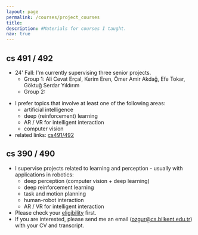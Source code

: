 ```yaml
---
layout: page
permalink: /courses/project_courses
title: 
description: #Materials for courses I taught. 
nav: true
---
```


## cs 491 / 492 
<!-- - I will supervise at most three senior projects per year. -->
- 24' Fall: I'm currently supervising three senior projects.
  - Group 1: Ali Cevat Erçal, Kerim Eren, Ömer Amir Akdağ, Efe Tokar, Göktuğ Serdar Yıldırım
  - Group 2: 

<!-- - 22' Fall: I'm currently supervising three senior projects.
  - Group 1: Eren Polat, Emir M. Erdem, Mert B. Er, Efe Beydogan, Arda Onal
  - Group 2: Yagiz Yasar, Saitcan Baskol, Kutay Demiray, Gokberk Beydemir, Berke Ucar
  - Group 3: Giray Akyol, M. Hikmet Simsir, Mustafa Y. Altunhan, M. Utku Aydogdu, Muhammed C. Kucukaslan -->
  
- I prefer topics that involve at least one of the following areas:
    - artificial intelligence
    - deep (reinforcement) learning 
    - AR / VR for intelligent interaction
    - computer vision
- related links: [cs491/492](https://www.cs.bilkent.edu.tr/~cs4912/current/index.html)


## cs 390 / 490 
- I supervise projects related to learning and perception - usually with applications in robotics: 
    - deep perception (computer vision + deep learning)
    - deep reinforcement learning 
    - task and motion planning 
    - human-robot interaction
    - AR / VR for intelligent interaction
- Please check your [eligibility](https://www.cs.bilkent.edu.tr/~cs490/current/index.html) first.
- If you are interested, please send me an email ([ozgur@cs.bilkent.edu.tr](mailto:ozgur@cs.bilkent.edu.tr)) with your CV and transcript.

